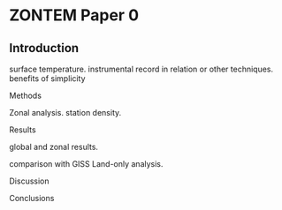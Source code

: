 ZONTEM Paper 0
==============

## Introduction

surface temperature. instrumental record in relation or other
techniques. benefits of simplicity

Methods

Zonal analysis. station density.

Results

global and zonal results.

comparison with GISS Land-only analysis.

Discussion

Conclusions
